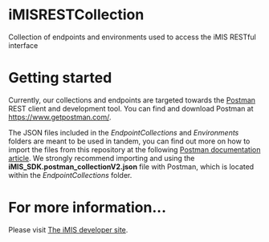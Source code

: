 # iMISRESTCollection
Collection of endpoints and environments used to access the iMIS RESTful interface

# Getting started
Currently, our collections and endpoints are targeted towards the [Postman](https://www.getpostman.com/) REST client and development tool. You can find and download Postman at https://www.getpostman.com/.

The JSON files included in the *EndpointCollections* and *Environments* folders are meant to be used in tandem, you can find out more on how to import the files from this repository at the following [Postman documentation article](https://www.getpostman.com/docs/v6/postman/collections/data_formats). We strongly recommend importing and using the **iMIS_SDK.postman_collectionV2.json** file with Postman, which is located within the *EndpointCollections* folder.

# For more information...
Please visit [The iMIS developer site](https://developer.imis.com/).
